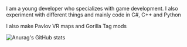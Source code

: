 I am a young developer who specializes with game development.
I also experiment with different things and mainly code in C#, C++ and Python

I also make Pavlov VR maps and Gorilla Tag mods

![Anurag's GitHub stats](https://github-readme-stats.vercel.app/api?username=Ernest326&show_icons=true&theme=radical)



<!--
**Ernest326/Ernest326** is a ✨ _special_ ✨ repository because its `README.md` (this file) appears on your GitHub profile.

Here are some ideas to get you started:

- 🔭 I’m currently working on ...
- 🌱 I’m currently learning ...
- 👯 I’m looking to collaborate on ...
- 🤔 I’m looking for help with ...
- 💬 Ask me about ...
- 📫 How to reach me: ...
- 😄 Pronouns: ...
- ⚡ Fun fact: ...
-->
